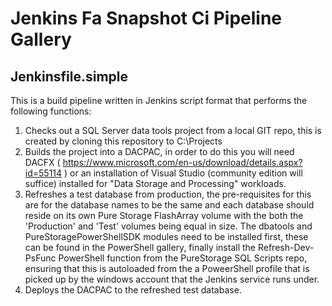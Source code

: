 # Jenkins Fa Snapshot Ci Pipeline Gallery

## Jenkinsfile.simple
This is a build pipeline written in Jenkins script format that performs the following functions:

1. Checks out a SQL Server data tools project from a local GIT repo, this is created by cloning this repository to C:\Projects
2. Builds the project into a DACPAC, in order to do this you will need DACFX ( https://www.microsoft.com/en-us/download/details.aspx?id=55114 ) or an installation of Visual Studio (community edition will suffice) installed for "Data Storage and Processing" workloads.
3. Refreshes a test database from production, the pre-requisites for this are for the database names to be the same and each database should reside on its own Pure Storage FlashArray volume with the both the 'Production' and 'Test' volumes being equal in size. The dbatools and PureStoragePowerShellSDK modules need to be installed first, these can be found in the PowerShell gallery, finally install the Refresh-Dev-PsFunc PowerShell function from the PureStorage SQL Scripts repo, ensuring that this is autoloaded from the a PoweerShell profile that is picked up by the windows account that the Jenkins service runs under.
4. Deploys the DACPAC to the refreshed test database.


